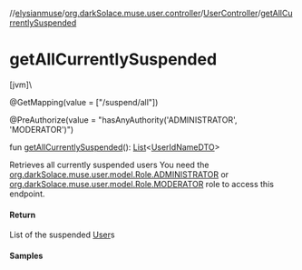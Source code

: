 //[elysianmuse](../../../index.md)/[org.darkSolace.muse.user.controller](../index.md)/[UserController](index.md)/[getAllCurrentlySuspended](get-all-currently-suspended.md)

# getAllCurrentlySuspended

[jvm]\

@GetMapping(value = [&quot;/suspend/all&quot;])

@PreAuthorize(value = &quot;hasAnyAuthority('ADMINISTRATOR', 'MODERATOR')&quot;)

fun [getAllCurrentlySuspended](get-all-currently-suspended.md)(): [List](https://kotlinlang.org/api/latest/jvm/stdlib/kotlin.collections/-list/index.html)&lt;[UserIdNameDTO](../../org.darkSolace.muse.user.model.dto/-user-id-name-d-t-o/index.md)&gt;

Retrieves all currently suspended users You need the [org.darkSolace.muse.user.model.Role.ADMINISTRATOR](../../org.darkSolace.muse.user.model/-role/-a-d-m-i-n-i-s-t-r-a-t-o-r/index.md) or [org.darkSolace.muse.user.model.Role.MODERATOR](../../org.darkSolace.muse.user.model/-role/-m-o-d-e-r-a-t-o-r/index.md) role to access this endpoint.

#### Return

List of the suspended [User](../../org.darkSolace.muse.user.model/-user/index.md)s

#### Samples
